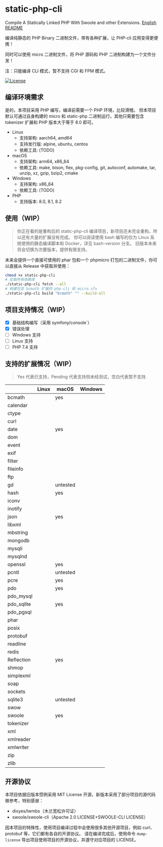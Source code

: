 # static-php-cli
Compile A Statically Linked PHP With Swoole and other Extensions. [English README](README-en.md)

编译纯静态的 PHP Binary 二进制文件，带有各种扩展，让 PHP-cli 应用变得更便携！

同时可以使用 micro 二进制文件，将 PHP 源码和 PHP 二进制构建为一个文件分发！

注：只能编译 CLI 模式，暂不支持 CGI 和 FPM 模式。

[![License](https://img.shields.io/badge/License-MIT-blue.svg)]()

## 编译环境需求

是的，本项目采用 PHP 编写，编译前需要一个 PHP 环境，比较滑稽。
但本项目默认可通过自身构建的 micro 和 static-php 二进制运行，其他只需要包含 tokenizer 扩展和 PHP 版本大于等于 8.0 即可。

- Linux
    - 支持架构: aarch64, amd64
    - 支持发行版: alpine, ubuntu, centos
    - 依赖工具: (TODO)
- macOS
    - 支持架构: arm64, x86_64
    - 依赖工具: make, bison, flex, pkg-config, git, autoconf, automake, tar, unzip, xz, gzip, bzip2, cmake
- Windows
    - 支持架构: x86_64
    - 依赖工具: (TODO)
- PHP
    - 支持版本: 8.0, 8.1, 8.2

## 使用（WIP）

> 你正在看的是重构后的 static-php-cli 编译项目，新项目还未完全重构，所以还有大量的扩展没有完成。
> 你可以阅读使用 bash 编写的仅为 Linux 系统使用的静态编译脚本和 Docker，详见 bash-version 分支。 旧版本未来将会切换为次要版本，提供有限支持。

未来会提供一个直接可使用的 phar 包和一个 phpmicro 打包的二进制文件，你可以直接从 Release 中获取并使用：

```bash
chmod +x static-php-cli
# 拉取所有依赖库
./static-php-cli fetch --all
# 构建包含 bcmath 扩展的 php-cli 和 micro.sfx
./static-php-cli build "bcmath" "" --build-all
```

## 项目支持情况（WIP）

- [X] 基础结构编写（采用 symfony/console`）
- [X] 错误处理
- [ ] Windows 支持
- [ ] Linux 支持
- [ ] PHP 7.4 支持

## 支持的扩展情况（WIP）

> Yes 代表已支持，Pending 代表支持但未经测试，空白代表暂不支持.

|            | Linux | macOS    | Windows |
|------------|-------|----------|---------|
| bcmath     |       | yes      |         |
| calendar   |       |          |         |
| ctype      |       |          |         |
| curl       |       |          |         |
| date       |       | yes      |         | 
| dom        |       |          |         |
| event      |       |          |         |
| exif       |       |          |         |
| filter     |       |          |         |
| fileinfo   |       |          |         |
| ftp        |       |          |         |
| gd         |       | untested |         |
| hash       |       | yes      |         |
| iconv      |       |          |         |
| inotify    |       |          |         |
| json       |       | yes      |         |
| libxml     |       |          |         |
| mbstring   |       |          |         |
| mongodb    |       |          |         |
| mysqli     |       |          |         |
| mysqlnd    |       |          |         |
| openssl    |       | yes      |         |
| pcntl      |       | untested |         |
| pcre       |       | yes      |         |
| pdo        |       | yes      |         |
| pdo_mysql  |       |          |         |
| pdo_sqlite |       | yes      |         |
| pdo_pgsql  |       |          |         |
| phar       |       |          |         |
| posix      |       |          |         |
| protobuf   |       |          |         |
| readline   |       |          |         |
| redis      |       |          |         |
| Reflection |       | yes      |         |
| shmop      |       |          |         |
| simplexml  |       |          |         |
| soap       |       |          |         |
| sockets    |       |          |         |
| sqlite3    |       | untested |         |
| swow       |       |          |         |
| swoole     |       | yes      |         |
| tokenizer  |       |          |         |
| xml        |       |          |         |
| xmlreader  |       |          |         |
| xmlwriter  |       |          |         |
| zip        |       |          |         |
| zlib       |       |          |         |

## 开源协议

本项目依据旧版本惯例采用 MIT License 开源，新版本采用了部分项目的源代码做参考，特别感谢：

- dixyes/lwmbs（木兰宽松许可证）
- swoole/swoole-cli（Apache 2.0 LICENSE+SWOOLE-CLI LICENSE）

因本项目的特殊性，使用项目编译过程中会使用很多其他开源项目，例如 curl、protobuf 等，它们都有各自的开源协议。
请在编译完成后，使用命令 `dump-license` 导出项目使用项目的开源协议，并遵守对应项目的 LICENSE。
